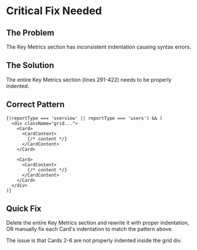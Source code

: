 # Critical Fix Needed

## The Problem
The Key Metrics section has inconsistent indentation causing syntax errors.

## The Solution
The entire Key Metrics section (lines 291-422) needs to be properly indented.

## Correct Pattern
```tsx
{(reportType === 'overview' || reportType === 'users') && (
  <div className="grid...">
    <Card>
      <CardContent>
        {/* content */}
      </CardContent>
    </Card>
    
    <Card>
      <CardContent>
        {/* content */}
      </CardContent>
    </Card>
  </div>
)}
```

## Quick Fix
Delete the entire Key Metrics section and rewrite it with proper indentation, OR manually fix each Card's indentation to match the pattern above.

The issue is that Cards 2-6 are not properly indented inside the grid div.
